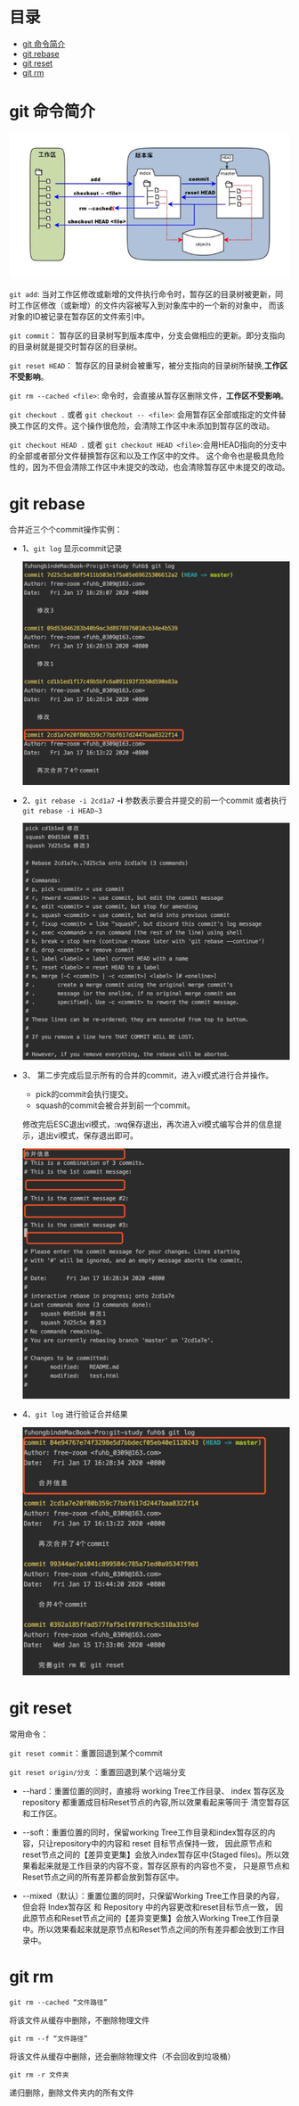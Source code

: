 # 目录
+ [git 命令简介](git-命令简介)
+ [git rebase ](#git-rebase)
+ [git reset ](#git-reset)
+ [git rm ](#git-rm)


# git 命令简介

![git](https://github.com/freezoom-spec/git-study/blob/master/images/git.jpg)

`git add`:  当对工作区修改或新增的文件执行命令时，暂存区的目录树被更新，同时工作区修改（或新增）的文件内容被写入到对象库中的一个新的对象中，
而该对象的ID被记录在暂存区的文件索引中。

`git commit`： 暂存区的目录树写到版本库中，分支会做相应的更新。即分支指向的目录树就是提交时暂存区的目录树。

`git reset HEAD`： 暂存区的目录树会被重写，被分支指向的目录树所替换,**工作区不受影响**。
    
`git rm --cached <file>`:  命令时，会直接从暂存区删除文件，**工作区不受影响**。
    
`git checkout .` 或者 `git checkout -- <file>`: 会用暂存区全部或指定的文件替换工作区的文件。这个操作很危险，会清除工作区中未添加到暂存区的改动。
    
`git checkout HEAD .` 或者 `git checkout HEAD <file>`:会用HEAD指向的分支中的全部或者部分文件替换暂存区和以及工作区中的文件。
这个命令也是极具危险性的，因为不但会清除工作区中未提交的改动，也会清除暂存区中未提交的改动。

# git rebase 

合并近三个个commit操作实例：

+ 1、`git log` 显示commit记录

    ![git log](https://github.com/freezoom-spec/git-study/blob/master/images/rebase/rebase1.png)
+ 2、`git rebase -i 2cd1a7` **-i** 参数表示要合并提交的前一个commit 或者执行 `git rebase -i HEAD~3`

    ![git log](https://github.com/freezoom-spec/git-study/blob/master/images/rebase/rebase2.png)
+ 3、 第二步完成后显示所有的合并的commit，进入vi模式进行合并操作。
    
    + pick的commit会执行提交。
    + squash的commit会被合并到前一个commit。
     
    修改完后ESC退出vi模式，:wq保存退出，再次进入vi模式编写合并的信息提示，退出vi模式，保存退出即可。
    
    ![git log](https://github.com/freezoom-spec/git-study/blob/master/images/rebase/rebase3.png)
+ 4、`git log` 进行验证合并结果

    ![git log](https://github.com/freezoom-spec/git-study/blob/master/images/rebase/rebase4.png)

# git reset
 
 常用命令：
  
  `git reset commit`：重置回退到某个commit
  
  `git reset origin/分支` ：重置回退到某个远端分支
  
 
 + --hard：重置位置的同时，直接将 working Tree工作目录、 index 暂存区及 repository 都重置成目标Reset节点的內容,所以效果看起来等同于
 清空暂存区和工作区。
 
 + --soft：重置位置的同时，保留working Tree工作目录和index暂存区的内容，只让repository中的内容和 reset 目标节点保持一致，
 因此原节点和reset节点之间的【差异变更集】会放入index暂存区中(Staged files)。所以效果看起来就是工作目录的内容不变，暂存区原有的内容也不变，
 只是原节点和Reset节点之间的所有差异都会放到暂存区中。
 
 + --mixed（默认）：重置位置的同时，只保留Working Tree工作目录的內容，但会将 Index暂存区 和 Repository 中的內容更改和reset目标节点一致，
 因此原节点和Reset节点之间的【差异变更集】会放入Working Tree工作目录中。所以效果看起来就是原节点和Reset节点之间的所有差异都会放到工作目录中。
 

 # git rm 

`git rm --cached “文件路径”` 

将该文件从缓存中删除，不删除物理文件

`git rm --f “文件路径”`

将该文件从缓存中删除，还会删除物理文件（不会回收到垃圾桶）

`git rm -r 文件夹`

递归删除，删除文件夹内的所有文件
